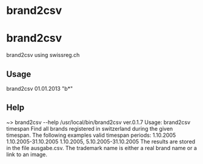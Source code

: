 # brand2csv

brand2csv
=========

brand2csv using swissreg.ch

## Usage
brand2csv 01.01.2013 "b*"

## Help
~> brand2csv --help
/usr/local/bin/brand2csv ver.0.1.7
Usage:
 brand2csv timespan
  Find all brands registered in switzerland during the given timespan.
  The following examples valid timespan periods:
    1.10.2005
    1.10.2005-31.10.2005
    1.10.2005, 5.10.2005-31.10.2005
  The results are stored in the file ausgabe.csv.
  The trademark name is either a real brand name or a link to an image.

